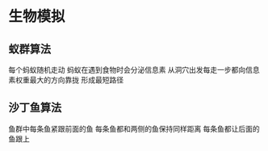 # 生物模拟

## 蚁群算法
每个蚂蚁随机走动
蚂蚁在遇到食物时会分泌信息素
从洞穴出发每走一步都向信息素权重最大的方向靠拢
形成最短路径

## 沙丁鱼算法
鱼群中每条鱼紧跟前面的鱼
每条鱼都和两侧的鱼保持同样距离
每条鱼都让后面的鱼跟上
